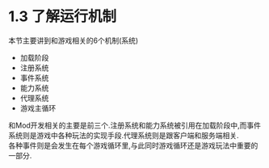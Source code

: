 # 1.3 了解运行机制

本节主要讲到和游戏相关的6个机制(系统)

* 加载阶段
* 注册系统
* 事件系统
* 能力系统
* 代理系统
* 游戏主循环

和Mod开发相关的主要是前三个.注册系统和能力系统被引用在加载阶段中,而事件系统则是游戏中各种玩法的实现手段.代理系统则是跟客户端和服务端相关.\
各种事件则是会发生在每个游戏循环里,与此同时游戏循环还是游戏玩法中重要的一部分.
